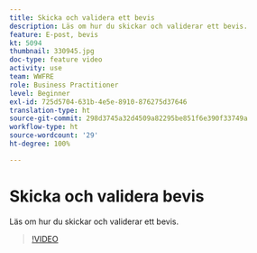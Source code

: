 ```yaml
---
title: Skicka och validera ett bevis
description: Läs om hur du skickar och validerar ett bevis.
feature: E-post, bevis
kt: 5094
thumbnail: 330945.jpg
doc-type: feature video
activity: use
team: WWFRE
role: Business Practitioner
level: Beginner
exl-id: 725d5704-631b-4e5e-8910-876275d37646
translation-type: ht
source-git-commit: 298d3745a32d4509a82295be851f6e390f33749a
workflow-type: ht
source-wordcount: '29'
ht-degree: 100%

---
```


# Skicka och validera bevis

Läs om hur du skickar och validerar ett bevis.

>[!VIDEO](https://video.tv.adobe.com/v/330945)
